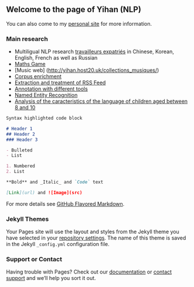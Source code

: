 ## Welcome to the page of Yihan (NLP)
You can also come to my [personal site](http://yihan.host20.uk/collections_musiques/) for more information.

### Main research 
- Multiligual NLP research [travailleurs expatriés](http://yihan.host20.uk/projet/web_pe_final/) in Chinese, Korean, English, French as well as Russian 
- [Maths Game](http://yihan.host20.uk/GAMES_Yihan/)
- [Music web] (http://yihan.host20.uk/collections_musiques/) 
- [Corpus enrichment]()
- [Extraction and treatment of RSS Feed]()
- [Annotation with different tools](http://yihan.host20.uk/cours/S2/EC/EC_DM/Devoir_Yihan_Jiaqi.pdf)
- [Named Entity Recognition](http://yihan.host20.uk/cours/S2/EC/EC_unitex/Reconnaissance%20des%20entite%cc%81s%20nomme%cc%81es.pdf)
- [Analysis of the caracteristics of the language of children aged between 8 and 10]()


```markdown
Syntax highlighted code block

# Header 1
## Header 2
### Header 3

- Bulleted
- List

1. Numbered
2. List

**Bold** and _Italic_ and `Code` text

[Link](url) and ![Image](src)
```

For more details see [GitHub Flavored Markdown](https://guides.github.com/features/mastering-markdown/).

### Jekyll Themes

Your Pages site will use the layout and styles from the Jekyll theme you have selected in your [repository settings](https://github.com/Yihan-QU/yihanqu.github.io/settings). The name of this theme is saved in the Jekyll `_config.yml` configuration file.

### Support or Contact

Having trouble with Pages? Check out our [documentation](https://docs.github.com/categories/github-pages-basics/) or [contact support](https://support.github.com/contact) and we’ll help you sort it out.

